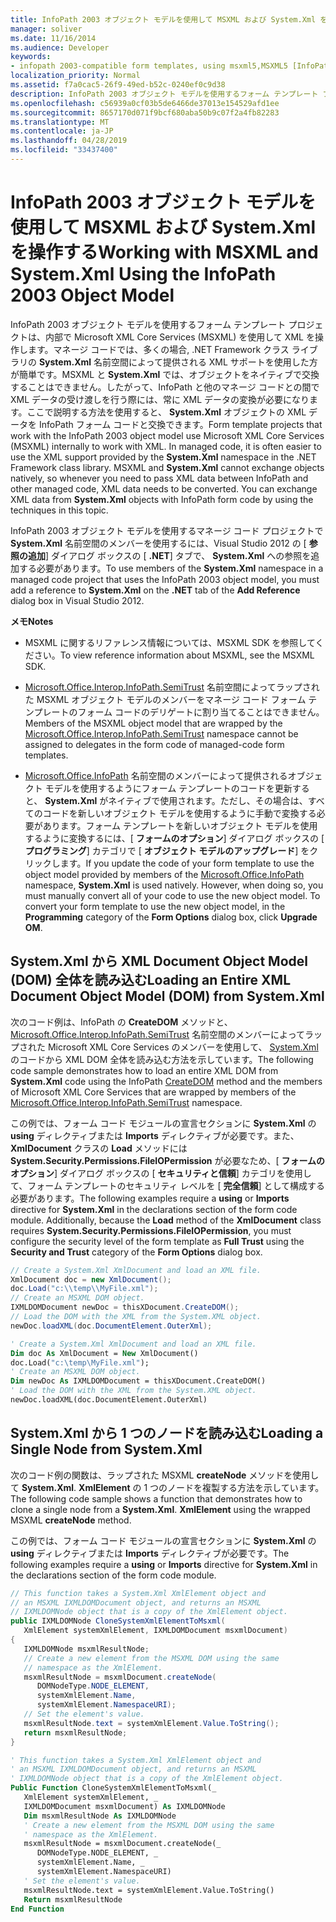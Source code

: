 ```yaml
---
title: InfoPath 2003 オブジェクト モデルを使用して MSXML および System.Xml を操作する
manager: soliver
ms.date: 11/16/2014
ms.audience: Developer
keywords:
- infopath 2003-compatible form templates, using msxml5,MSXML5 [InfoPath 2007],MSXML5 script [InfoPath 2007],InfoPath 2007, using MSXML5
localization_priority: Normal
ms.assetid: f7a0cac5-26f9-49ed-b52c-0240ef0c9d38
description: InfoPath 2003 オブジェクト モデルを使用するフォーム テンプレート プロジェクトは、内部で Microsoft XML Core Services (MSXML) を使用して XML を操作します。マネージ コードでは、多くの場合, .NET Framework クラス ライブラリの System.Xml 名前空間によって提供される XML サポートを使用した方が簡単です。MSXML と System.Xml では、オブジェクトをネイティブで交換することはできません。したがって、InfoPath と他のマネージ コードとの間で XML データの受け渡しを行う際には、常に XML データの変換が必要になります。ここで説明する方法を使用すると、System.Xml オブジェクトの XML データを InfoPath フォーム コードと交換できます。
ms.openlocfilehash: c56939a0cf03b5de6466de37013e154529afd1ee
ms.sourcegitcommit: 8657170d071f9bcf680aba50b9c07f2a4fb82283
ms.translationtype: MT
ms.contentlocale: ja-JP
ms.lasthandoff: 04/28/2019
ms.locfileid: "33437400"
---
```

# <a name="working-with-msxml-and-systemxml-using-the-infopath-2003-object-model"></a><span data-ttu-id="cb1ec-107">InfoPath 2003 オブジェクト モデルを使用して MSXML および System.Xml を操作する</span><span class="sxs-lookup"><span data-stu-id="cb1ec-107">Working with MSXML and System.Xml Using the InfoPath 2003 Object Model</span></span>

<span data-ttu-id="cb1ec-p102">InfoPath 2003 オブジェクト モデルを使用するフォーム テンプレート プロジェクトは、内部で Microsoft XML Core Services (MSXML) を使用して XML を操作します。マネージ コードでは、多くの場合, .NET Framework クラス ライブラリの **System.Xml** 名前空間によって提供される XML サポートを使用した方が簡単です。MSXML と **System.Xml** では、オブジェクトをネイティブで交換することはできません。したがって、InfoPath と他のマネージ コードとの間で XML データの受け渡しを行う際には、常に XML データの変換が必要になります。ここで説明する方法を使用すると、 **System.Xml** オブジェクトの XML データを InfoPath フォーム コードと交換できます。</span><span class="sxs-lookup"><span data-stu-id="cb1ec-p102">Form template projects that work with the InfoPath 2003 object model use Microsoft XML Core Services (MSXML) internally to work with XML. In managed code, it is often easier to use the XML support provided by the **System.Xml** namespace in the .NET Framework class library. MSXML and **System.Xml** cannot exchange objects natively, so whenever you need to pass XML data between InfoPath and other managed code, XML data needs to be converted. You can exchange XML data from **System.Xml** objects with InfoPath form code by using the techniques in this topic.</span></span> 
  
<span data-ttu-id="cb1ec-112">InfoPath 2003 オブジェクト モデルを使用するマネージ コード プロジェクトで **System.Xml** 名前空間のメンバーを使用するには、Visual Studio 2012 の [ **参照の追加**] ダイアログ ボックスの [ **.NET**] タブで、 **System.Xml** への参照を追加する必要があります。</span><span class="sxs-lookup"><span data-stu-id="cb1ec-112">To use members of the **System.Xml** namespace in a managed code project that uses the InfoPath 2003 object model, you must add a reference to **System.Xml** on the **.NET** tab of the **Add Reference** dialog box in Visual Studio 2012.</span></span> 
  
 <span data-ttu-id="cb1ec-113">**メモ**</span><span class="sxs-lookup"><span data-stu-id="cb1ec-113">**Notes**</span></span>
  
- <span data-ttu-id="cb1ec-114">MSXML に関するリファレンス情報については、MSXML SDK を参照してください。</span><span class="sxs-lookup"><span data-stu-id="cb1ec-114">To view reference information about MSXML, see the MSXML SDK.</span></span>
    
- <span data-ttu-id="cb1ec-115">[Microsoft.Office.Interop.InfoPath.SemiTrust](https://msdn.microsoft.com/library/Microsoft.Office.Interop.InfoPath.SemiTrust.aspx) 名前空間によってラップされた MSXML オブジェクト モデルのメンバーをマネージ コード フォーム テンプレートのフォーム コードのデリゲートに割り当てることはできません。</span><span class="sxs-lookup"><span data-stu-id="cb1ec-115">Members of the MSXML object model that are wrapped by the [Microsoft.Office.Interop.InfoPath.SemiTrust](https://msdn.microsoft.com/library/Microsoft.Office.Interop.InfoPath.SemiTrust.aspx) namespace cannot be assigned to delegates in the form code of managed-code form templates.</span></span> 
    
- <span data-ttu-id="cb1ec-p103">[Microsoft.Office.InfoPath](https://msdn.microsoft.com/library/Microsoft.Office.InfoPath.aspx) 名前空間のメンバーによって提供されるオブジェクト モデルを使用するようにフォーム テンプレートのコードを更新すると、 **System.Xml** がネイティブで使用されます。ただし、その場合は、すべてのコードを新しいオブジェクト モデルを使用するように手動で変換する必要があります。フォーム テンプレートを新しいオブジェクト モデルを使用するように変換するには、[ **フォームのオプション**] ダイアログ ボックスの [ **プログラミング**] カテゴリで [ **オブジェクト モデルのアップグレード**] をクリックします。</span><span class="sxs-lookup"><span data-stu-id="cb1ec-p103">If you update the code of your form template to use the object model provided by members of the [Microsoft.Office.InfoPath](https://msdn.microsoft.com/library/Microsoft.Office.InfoPath.aspx) namespace, **System.Xml** is used natively. However, when doing so, you must manually convert all of your code to use the new object model. To convert your form template to use the new object model, in the **Programming** category of the **Form Options** dialog box, click **Upgrade OM**.</span></span>
    
## <a name="loading-an-entire-xml-document-object-model-dom-from-systemxml"></a><span data-ttu-id="cb1ec-119">System.Xml から XML Document Object Model (DOM) 全体を読み込む</span><span class="sxs-lookup"><span data-stu-id="cb1ec-119">Loading an Entire XML Document Object Model (DOM) from System.Xml</span></span>

<span data-ttu-id="cb1ec-120">次のコード例は、InfoPath の **CreateDOM** メソッドと、 [Microsoft.Office.Interop.InfoPath.SemiTrust](https://msdn.microsoft.com/library/Microsoft.Office.Interop.InfoPath.SemiTrust._XDocument2.CreateDOM.aspx) 名前空間のメンバーによってラップされた Microsoft XML Core Services のメンバーを使用して、 [System.Xml](https://msdn.microsoft.com/library/Microsoft.Office.Interop.InfoPath.SemiTrust.aspx) のコードから XML DOM 全体を読み込む方法を示しています。</span><span class="sxs-lookup"><span data-stu-id="cb1ec-120">The following code sample demonstrates how to load an entire XML DOM from **System.Xml** code using the InfoPath [CreateDOM](https://msdn.microsoft.com/library/Microsoft.Office.Interop.InfoPath.SemiTrust._XDocument2.CreateDOM.aspx) method and the members of Microsoft XML Core Services that are wrapped by members of the [Microsoft.Office.Interop.InfoPath.SemiTrust](https://msdn.microsoft.com/library/Microsoft.Office.Interop.InfoPath.SemiTrust.aspx) namespace.</span></span> 
  
<span data-ttu-id="cb1ec-p104">この例では、フォーム コード モジュールの宣言セクションに **System.Xml** の **using** ディレクティブまたは **Imports** ディレクティブが必要です。また、 **XmlDocument** クラスの **Load** メソッドには **System.Security.Permissions.FileIOPermission** が必要なため、[ **フォームのオプション**] ダイアログ ボックスの [ **セキュリティと信頼**] カテゴリを使用して、フォーム テンプレートのセキュリティ レベルを [ **完全信頼**] として構成する必要があります。</span><span class="sxs-lookup"><span data-stu-id="cb1ec-p104">The following examples require a **using** or **Imports** directive for **System.Xml** in the declarations section of the form code module. Additionally, because the **Load** method of the **XmlDocument** class requires **System.Security.Permissions.FileIOPermission**, you must configure the security level of the form template as **Full Trust** using the **Security and Trust** category of the **Form Options** dialog box.</span></span> 
  
```cs
// Create a System.Xml XmlDocument and load an XML file.
XmlDocument doc = new XmlDocument();
doc.Load("c:\\temp\\MyFile.xml");
// Create an MSXML DOM object.
IXMLDOMDocument newDoc = thisXDocument.CreateDOM();
// Load the DOM with the XML from the System.XML object.
newDoc.loadXML(doc.DocumentElement.OuterXml);
```

```vb
' Create a System.Xml XmlDocument and load an XML file.
Dim doc As XmlDocument = New XmlDocument()
doc.Load("c:\temp\MyFile.xml");
' Create an MSXML DOM object.
Dim newDoc As IXMLDOMDocument = thisXDocument.CreateDOM()
' Load the DOM with the XML from the System.XML object.
newDoc.loadXML(doc.DocumentElement.OuterXml)
```

## <a name="loading-a-single-node-from-systemxml"></a><span data-ttu-id="cb1ec-123">System.Xml から 1 つのノードを読み込む</span><span class="sxs-lookup"><span data-stu-id="cb1ec-123">Loading a Single Node from System.Xml</span></span>

<span data-ttu-id="cb1ec-p105">次のコード例の関数は、ラップされた MSXML **createNode** メソッドを使用して **System.Xml**. **XmlElement** の 1 つのノードを複製する方法を示しています。</span><span class="sxs-lookup"><span data-stu-id="cb1ec-p105">The following code sample shows a function that demonstrates how to clone a single node from a **System.Xml**. **XmlElement** using the wrapped MSXML **createNode** method.</span></span> 
  
<span data-ttu-id="cb1ec-126">この例では、フォーム コード モジュールの宣言セクションに **System.Xml** の **using** ディレクティブまたは **Imports** ディレクティブが必要です。</span><span class="sxs-lookup"><span data-stu-id="cb1ec-126">The following examples require a **using** or **Imports** directive for **System.Xml** in the declarations section of the form code module.</span></span> 
  
```cs
// This function takes a System.Xml XmlElement object and 
// an MSXML IXMLDOMDocument object, and returns an MSXML 
// IXMLDOMNode object that is a copy of the XmlElement object.
public IXMLDOMNode CloneSystemXmlElementToMsxml(
   XmlElement systemXmlElement, IXMLDOMDocument msxmlDocument)
{
   IXMLDOMNode msxmlResultNode;
   // Create a new element from the MSXML DOM using the same 
   // namespace as the XmlElement.
   msxmlResultNode = msxmlDocument.createNode(
      DOMNodeType.NODE_ELEMENT, 
      systemXmlElement.Name, 
      systemXmlElement.NamespaceURI);
   // Set the element's value.
   msxmlResultNode.text = systemXmlElement.Value.ToString();
   return msxmlResultNode;
}
```

```vb
' This function takes a System.Xml XmlElement object and 
' an MSXML IXMLDOMDocument object, and returns an MSXML 
' IXMLDOMNode object that is a copy of the XmlElement object.
Public Function CloneSystemXmlElementToMsxml(_
   XmlElement systemXmlElement, _
   IXMLDOMDocument msxmlDocument) As IXMLDOMNode
   Dim msxmlResultNode As IXMLDOMNode
   ' Create a new element from the MSXML DOM using the same 
   ' namespace as the XmlElement.
   msxmlResultNode = msxmlDocument.createNode(_
      DOMNodeType.NODE_ELEMENT, _
      systemXmlElement.Name, _
      systemXmlElement.NamespaceURI)
   ' Set the element's value.
   msxmlResultNode.text = systemXmlElement.Value.ToString()
   Return msxmlResultNode
End Function
```


